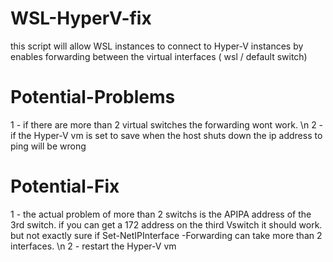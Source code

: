 # WSL-HyperV-fix
this script will allow WSL instances to connect to Hyper-V instances by enables forwarding between the virtual interfaces ( wsl / default switch)

# Potential-Problems
1 - if there are more than 2 virtual switches the forwarding wont work. \n
2 - if the Hyper-V vm is set to save when the host shuts down the ip address to ping will be wrong

# Potential-Fix
1 - the actual problem of more than 2 switchs is the APIPA address of the 3rd switch.
  if you can get a 172 address on the third Vswitch it should work.
  but not exactly sure if Set-NetIPInterface -Forwarding can take more than 2 interfaces. \n
2 - restart the Hyper-V vm
